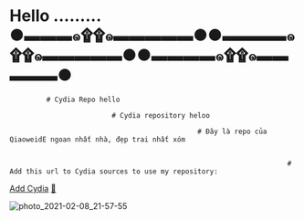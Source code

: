 # Hello .........  ●▬▬▬๑۩۩๑▬▬▬▬▬●●▬▬▬▬๑۩۩๑▬▬▬▬▬●●▬▬▬▬๑۩۩๑▬▬▬▬▬●                      
                             
             # Cydia Repo hello
         
                             # Cydia repository heloo
                         
                                                  # Đây là repo của QiaoweidE ngoan nhất nhà, đẹp trai nhất xóm
                         
                         
                                                                        # Add this url to Cydia sources to use my repository: 
                                                     

[Add Cydia](cydia://url/https://cydia.saurik.com/api/share#?source=https://QiaoweidE.github.io/cydia/) [🍏](https://QiaoweidE.github.io/cydia/)

  
![photo_2021-02-08_21-57-55](https://user-images.githubusercontent.com/54195182/107292864-1afb0400-6a9d-11eb-85ee-1b567df01c9a.jpg)




